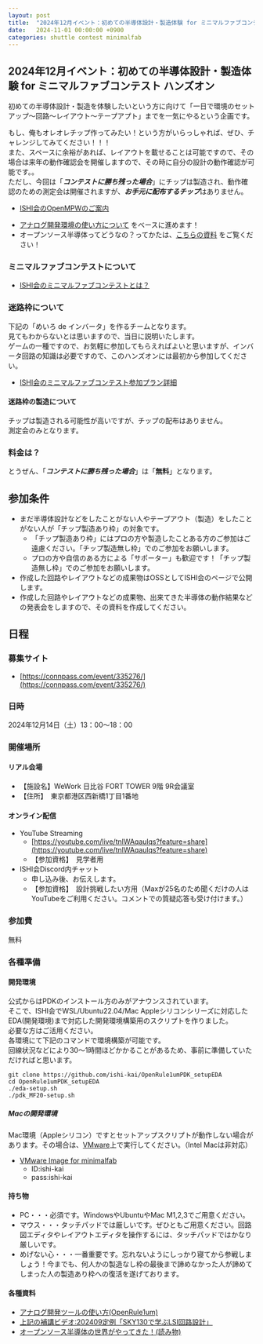 ```yaml
---
layout: post
title:  "2024年12月イベント：初めての半導体設計・製造体験 for ミニマルファブコンテスト ハンズオン"
date:   2024-11-01 00:00:00 +0900
categories: shuttle contest minimalfab
---
```

## 2024年12月イベント：初めての半導体設計・製造体験 for ミニマルファブコンテスト ハンズオン
初めての半導体設計・製造を体験したいという方に向けて「一日で環境のセットアップ～回路～レイアウト～テープアプト」までを一気にやるという企画です。  


もし、俺もオレオレチップ作ってみたい！という方がいらっしゃれば、ぜひ、チャレンジしてみてください！！！   
また、スペースに余裕があれば、レイアウトを載せることは可能ですので、その場合は来年の動作確認会を開催しますので、その時に自分の設計の動作確認が可能です。。  
ただし、今回は「***コンテストに勝ち残った場合***」にチップは製造され、動作確認のための測定会は開催されますが、***お手元に配布するチップ***はありません。  

- [ISHI会のOpenMPWのご案内](https://ishi-kai.org/openmpw/shuttle/tr10/2024/10/15/shuttle_ISHI-Kai_OpenMPW-TR10-1_start.html)


* [アナログ開発環境の使い方について](https://github.com/ishi-kai/minimalfab_contest_2024_all_iverter/blob/main/docs/inverter_MF20.pdf) をベースに進めます！  
* オープンソース半導体ってどうなの？ってかたは、[こちらの資料](https://github.com/ishi-kai/minimalfab_contest_2024_all_iverter/blob/main/docs/forBeginners.pdf) をご覧ください！  


### ミニマルファブコンテストについて
- [ISHI会のミニマルファブコンテストとは？](https://ishi-kai.org/contest/minimalfab/2024/10/19/contest_minimalfab_2024_ISHI-KAI.html)


### 迷路枠について
下記の「めいろ de インバータ」を作るチームとなります。  
見てもわからないとは思いますので、当日に説明いたします。  
ゲームの一種ですので、お気軽に参加してもらえればよいと思いますが、インバータ回路の知識は必要ですので、このハンズオンには最初から参加してください。  

- [ISHI会のミニマルファブコンテスト参加プラン詳細](https://ishi-kai.org/contest/minimalfab/2024/10/20/contest_minimalfab2024_ISHI-KAI.html)

#### 迷路枠の製造について
チップは製造される可能性が高いですが、チップの配布はありません。  
測定会のみとなります。


### 料金は？
とうぜん、「***コンテストに勝ち残った場合***」は「**無料**」となります。  


## 参加条件
- まだ半導体設計などをしたことがない人やテープアウト（製造）をしたことがない人が「チップ製造あり枠」の対象です。
    - 「チップ製造あり枠」にはプロの方や製造したことある方のご参加はご遠慮ください。「チップ製造無し枠」でのご参加をお願いします。
    - プロの方や自信のある方による「サポーター」も歓迎です！「チップ製造無し枠」でのご参加をお願いします。
- 作成した回路やレイアウトなどの成果物はOSSとしてISHI会のページで公開します。
- 作成した回路やレイアウトなどの成果物、出来てきた半導体の動作結果などの発表会をしますので、その資料を作成してください。


## 日程
### 募集サイト
* [https://connpass.com/event/335276/](https://connpass.com/event/335276/)

### 日時
2024年12月14日（土）13：00〜18：00

### 開催場所
#### リアル会場
* 【施設名】WeWork 日比谷 FORT TOWER 9階 9R会議室
* 【住所】　東京都港区西新橋1丁目1番地

#### オンライン配信
* YouTube Streaming
    * [https://youtube.com/live/tnlWAqaulqs?feature=share](https://youtube.com/live/tnlWAqaulqs?feature=share)
    * 【参加資格】　見学者用
* ISHI会Discord内チャット
    * 申し込み後、お伝えします。
    * 【参加資格】　設計挑戦したい方用（Maxが25名のため聞くだけの人はYouTubeをご利用ください。コメントでの質疑応答も受け付けます。）


### 参加費
無料


### 各種準備
#### 開発環境 
公式からはPDKのインストール方のみがアナウンスされています。  
そこで、ISHI会でWSL/Ubuntu22.04/Mac Appleシリコンシリーズに対応したEDA(開発環境)まで対応した開発環境構築用のスクリプトを作りました。  
必要な方はご活用ください。  
各環境にて下記のコマンドで環境構築が可能です。  
回線状況などにより30～1時間ほどかかることがあるため、事前に準備していただければと思います。  

```
git clone https://github.com/ishi-kai/OpenRule1umPDK_setupEDA
cd OpenRule1umPDK_setupEDA
./eda-setup.sh
./pdk_MF20-setup.sh
```

##### Macの開発環境 
Mac環境（Appleシリコン）ですとセットアップスクリプトが動作しない場合があります。その場合は、[VMware](https://www.vmware.com/)上で実行してください。（Intel Macは非対応）  
* [VMware Image for minimalfab](https://www.noritsuna.jp/download/ISHI-kai_EDA_vmware_MF20.tar.xz)  
    * ID:ishi-kai  
    * pass:ishi-kai  


#### 持ち物  
* PC・・・必須です。WindowsやUbuntuやMac M1,2,3でご用意ください。
* マウス・・・タッチパッドでは厳しいです。ぜひともご用意ください。回路図エディタやレイアウトエディタを操作するには、タッチパッドではかなり厳しいです。
* めげない心・・・一番重要です。忘れないようにしっかり寝てから参戦しましょう！今までも、何人かの製造なし枠の最後まで諦めなかった人が諦めてしまった人の製造あり枠への復活を遂げております。


#### 各種資料
* [アナログ開発ツールの使い方(OpenRule1um)](https://github.com/ishi-kai/minimalfab_contest_2024_all_iverter/blob/main/docs/inverter_MF20.pdf)
* [上記の補講ビデオ:202409定例「SKY130で学ぶLSI回路設計」](https://www.youtube.com/watch?v=s2QD2kWNEMs)
* [オープンソース半導体の世界がやってきた！(読み物)](https://github.com/ishi-kai/minimalfab_contest_2024_all_iverter/blob/main/docs/forBeginners.pdf)

